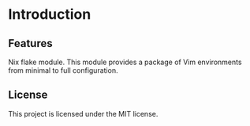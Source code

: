 # Introduction

## Features
Nix flake module. This module provides a package of Vim environments from minimal to full configuration.

## License
This project is licensed under the MIT license.
